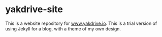 # yakdrive-site

This is a website repository for www.yakdrive.io. This is a trial version of using Jekyll for a blog, with a theme of my own design.
